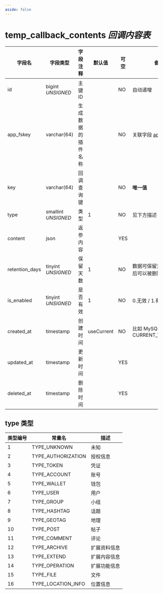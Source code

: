 ```yaml
---
aside: false
---
```


# temp_callback_contents *回调内容表*

| 字段名 | 字段类型 | 字段注释 | 默认值 | 可空 | 备注 |
| --- | --- | --- | --- | --- | --- |
| id | bigint *UNSIGNED* | 主键 ID |  | NO | 自动递增 |
| app_fskey | varchar(64) | 生成数据的插件名称 |  | NO | 关联字段 [apps->fskey](../apps/apps.md) |
| key | varchar(64) | 回调查询键 |  | NO | **唯一值** |
| type | smallint *UNSIGNED* | 类型 | 1 | NO | 见下方描述 |
| content | json | 返参内容 |  | YES |  |
| retention_days | tinyint *UNSIGNED* | 保留天数 | 1 | NO | 数据可保留天数，超时后可以被删除 |
| is_enabled | tinyint *UNSIGNED* | 是否有效 | 1 | NO | 0.无效 / 1.有效 |
| created_at | timestamp | 创建时间 | useCurrent | NO | 比如 MySQL 默认值为 CURRENT_TIMESTAMP |
| updated_at | timestamp | 更新时间 |  | YES |  |
| deleted_at | timestamp | 删除时间 |  | YES |  |

## type 类型

| 类型编号 | 常量名 | 描述 |
| --- | --- | --- |
| 1 | TYPE_UNKNOWN | 未知 |
| 2 | TYPE_AUTHORIZATION | 授权信息 |
| 3 | TYPE_TOKEN | 凭证 |
| 4 | TYPE_ACCOUNT | 账号 |
| 5 | TYPE_WALLET | 钱包 |
| 6 | TYPE_USER | 用户 |
| 7 | TYPE_GROUP | 小组 |
| 8 | TYPE_HASHTAG | 话题 |
| 9 | TYPE_GEOTAG | 地理 |
| 10 | TYPE_POST | 帖子 |
| 11 | TYPE_COMMENT | 评论 |
| 12 | TYPE_ARCHIVE | 扩展资料信息 |
| 13 | TYPE_EXTEND | 扩展内容信息 |
| 14 | TYPE_OPERATION | 扩展功能信息 |
| 15 | TYPE_FILE | 文件 |
| 16 | TYPE_LOCATION_INFO | 位置信息 |
